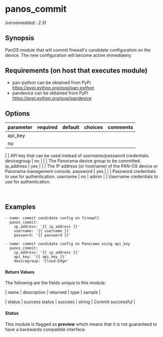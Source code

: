 # panos_commit

_(versionadded:: 2.3)_


## Synopsis

PanOS module that will commit firewall's candidate configuration on
the device. The new configuration will become active immediately.


## Requirements (on host that executes module)

- pan-python can be obtained from PyPi https://pypi.python.org/pypi/pan-python
- pandevice can be obtained from PyPi https://pypi.python.org/pypi/pandevice

## Options

| parameter | required | default | choices | comments |
| --------- | -------- | ------- | ------- | -------- |
api_key  |
no |
 |
 |
API key that can be used instead of <em>username</em>/<em>password</em> credentials. </td></tr>
devicegroup  |
no |
 |
 |
The Panorama device group to be committed. </td></tr>
ip_address  |
yes |
 |
 |
The IP address (or hostname) of the PAN-OS device or Panorama management console. </td></tr>
password  |
yes |
 |
 |
Password credentials to use for authentication. </td></tr>
username  |
no |
admin |
 |
Username credentials to use for authentication. </td></tr>
</table>
</br>



## Examples

    - name: commit candidate config on firewall
      panos_commit:
        ip_address: '{{ ip_address }}'
        username: '{{ username }}'
        password: '{{ password }}'
    
    - name: commit candidate config on Panorama using api_key
      panos_commit:
        ip_address: '{{ ip_address }}'
        api_key: '{{ api_key }}'
        devicegroup: 'Cloud-Edge'
#### Return Values

The following are the fields unique to this module:

| name | description | returned | type | sample |

| status | success status | success | string | Commit successful </td> |




#### Status

This module is flagged as **preview** which means that it is not guaranteed to have a backwards compatible interface.

